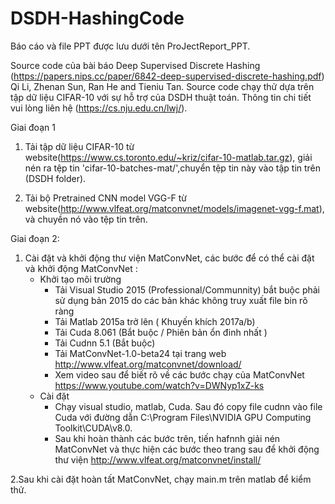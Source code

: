 # DSDH-HashingCode
Báo cáo và file PPT được lưu dưới tên ProJectReport_PPT.

Source code của bài báo Deep Supervised Discrete Hashing (https://papers.nips.cc/paper/6842-deep-supervised-discrete-hashing.pdf)
Qi Li, Zhenan Sun, Ran He and Tieniu Tan.
Source code chạy thử dựa trên tập dữ liệu CIFAR-10 với sự hỗ trợ của DSDH thuật toán. Thông tin chi tiết vui lòng liên hệ (https://cs.nju.edu.cn/lwj/).

Giai đoạn 1
1. Tải tập dữ liệu CIFAR-10 từ  
   website(https://www.cs.toronto.edu/~kriz/cifar-10-matlab.tar.gz), giải nén ra tệp tin 'cifar-10-batches-mat/',chuyển tệp tin này vào tập tin trên (DSDH folder).
   
2. Tải bộ Pretrained CNN model VGG-F 
   từ website(http://www.vlfeat.org/matconvnet/models/imagenet-vgg-f.mat), 
   và chuyền nó vào tệp tin trên.
   
Giai đoạn 2:                                                                             
1. Cài đặt và khởi động thư viện MatConvNet, các bước để có thể cài đặt và khởi động MatConvNet :
   - Khởi tạo môi trường
      - Tải Visual Studio 2015 (Professional/Communnity) bắt buộc phải sử dụng bản 2015 do các bản khác không truy xuất file bin rõ ràng
      - Tải Matlab 2015a trở lên ( Khuyến khích 2017a/b)
      - Tải Cuda 8.061 (Bắt buộc / Phiên bản ổn đinh nhất )
      - Tải Cudnn 5.1 (Bắt buộc)
      - Tải MatConvNet-1.0-beta24 tại trang web http://www.vlfeat.org/matconvnet/download/
      - Xem video sau để biết rõ về các bước chạy của MatConvNet https://www.youtube.com/watch?v=DWNyp1xZ-ks
   - Cài đặt
      -  Chạy visual studio, matlab, Cuda. Sau đó copy file cudnn vào file Cuda với đường dẫn C:\Program Files\NVIDIA GPU Computing Toolkit\CUDA\v8.0.
      - Sau khi hoàn thành các bước trên, tiến hafnnh giải nén MatConvNet và thực hiện các bước theo trang sau để khởi động thư viện http://www.vlfeat.org/matconvnet/install/
  
2.Sau khi cài đặt hoàn tất MatConvNet, chạy main.m trên matlab để kiểm thử.

